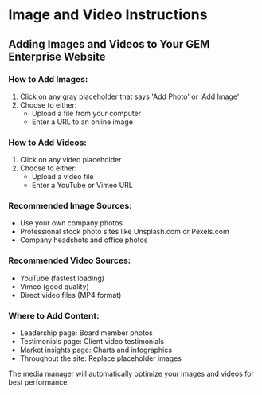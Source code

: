 # Image and Video Instructions

## Adding Images and Videos to Your GEM Enterprise Website

### How to Add Images:
1. Click on any gray placeholder that says 'Add Photo' or 'Add Image'
2. Choose to either:
   - Upload a file from your computer
   - Enter a URL to an online image

### How to Add Videos:
1. Click on any video placeholder
2. Choose to either:
   - Upload a video file
   - Enter a YouTube or Vimeo URL

### Recommended Image Sources:
- Use your own company photos
- Professional stock photo sites like Unsplash.com or Pexels.com
- Company headshots and office photos

### Recommended Video Sources:
- YouTube (fastest loading)
- Vimeo (good quality)
- Direct video files (MP4 format)

### Where to Add Content:
- Leadership page: Board member photos
- Testimonials page: Client video testimonials  
- Market insights page: Charts and infographics
- Throughout the site: Replace placeholder images

The media manager will automatically optimize your images and videos for best performance.
